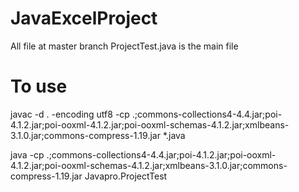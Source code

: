 # JavaExcelProject
All file at master branch
ProjectTest.java is the main file
# To use
javac -d . -encoding utf8 -cp .;commons-collections4-4.4.jar;poi-4.1.2.jar;poi-ooxml-4.1.2.jar;poi-ooxml-schemas-4.1.2.jar;xmlbeans-3.1.0.jar;commons-compress-1.19.jar *.java

java -cp .;commons-collections4-4.4.jar;poi-4.1.2.jar;poi-ooxml-4.1.2.jar;poi-ooxml-schemas-4.1.2.jar;xmlbeans-3.1.0.jar;commons-compress-1.19.jar Javapro.ProjectTest

